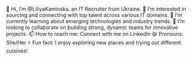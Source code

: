 👋 Hi, I’m @LiliyaKaminska, an IT Recruiter from Ukraine.
👀 I’m interested in sourcing and connecting with top talent across various IT domains.
🌱 I’m currently learning about emerging technologies and industry trends.
💞️ I’m looking to collaborate on building strong, dynamic teams for innovative projects.
📫 How to reach me: Connect with me on LinkedIn
😄 Pronouns: She/Her
⚡ Fun fact: I enjoy exploring new places and trying out different cuisines!
<!--- LiliyaKaminska/LiliyaKaminska is a ✨ special ✨ repository because its `README.md` (this file) appears on your GitHub profile. You can click the Preview link to take a look at your changes. --->
